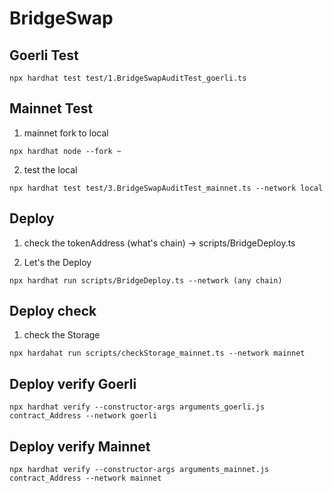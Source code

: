 # BridgeSwap

## Goerli Test

```shell
npx hardhat test test/1.BridgeSwapAuditTest_goerli.ts
```

## Mainnet Test
    
1. mainnet fork to local
```shell
npx hardhat node --fork ~
```

2. test the local
```shell
npx hardhat test test/3.BridgeSwapAuditTest_mainnet.ts --network local
```


## Deploy
1. check the tokenAddress (what's chain) -> scripts/BridgeDeploy.ts

2. Let's the Deploy
```shell
npx hardhat run scripts/BridgeDeploy.ts --network (any chain)
```


## Deploy check
1. check the Storage
```shell
npx hardahat run scripts/checkStorage_mainnet.ts --network mainnet
```


## Deploy verify Goerli
```shell
npx hardhat verify --constructor-args arguments_goerli.js contract_Address --network goerli
```

## Deploy verify Mainnet
```shell
npx hardhat verify --constructor-args arguments_mainnet.js contract_Address --network mainnet
```